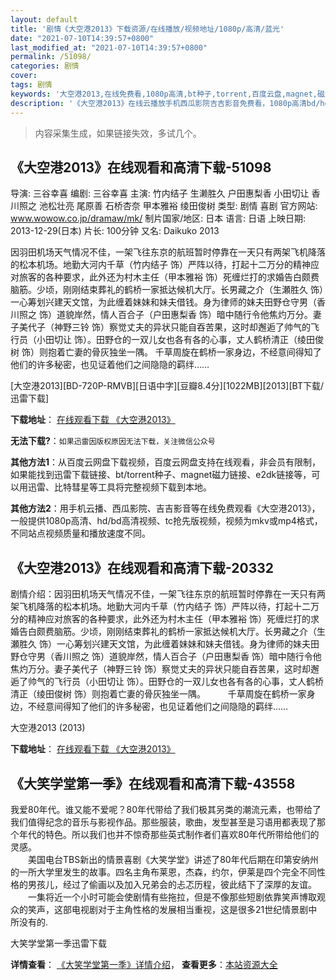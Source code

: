 ```yaml
---
layout: default
title: '剧情《大空港2013》下载资源/在线播放/视频地址/1080p/高清/蓝光'
date: "2021-07-10T14:39:57+0800"
last_modified_at: "2021-07-10T14:39:57+0800"
permalink: /51098/
categories: 剧情
cover:
tags: 剧情
keywords: '大空港2013,在线免费看,1080p高清,bt种子,torrent,百度云盘,magnet,磁力链,迅雷下载资源'
description: '《大空港2013》在线云播放手机西瓜影院吉吉影音免费看，1080p高清bd/hd未删减完整版和tc抢先枪版，mkv/mp4格式，附带bt/torrent种子、magnet/磁力链、百度云盘、网盘资源迅雷下载链接'
---
```


>内容采集生成，如果链接失效，多试几个。


## 《大空港2013》在线观看和高清下载-51098

导演: 三谷幸喜 编剧: 三谷幸喜 主演: 竹内结子 生濑胜久 户田惠梨香 小田切让 香川照之 池松壮亮 尾原善 石桥杏奈 甲本雅裕 绫田俊树 类型: 剧情 喜剧 官方网站: www.wowow.co.jp/dramaw/mk/ 制片国家/地区: 日本 语言: 日语 上映日期: 2013-12-29(日本) 片长: 100分钟 又名: Daikuko 2013

因羽田机场天气情况不佳，一架飞往东京的航班暂时停靠在一天只有两架飞机降落的松本机场。地勤大河内千草（竹内结子 饰）严阵以待，打起十二万分的精神应对旅客的各种要求，此外还为村木主任（甲本雅裕 饰）死缠烂打的求婚告白颇费脑筋。少顷，刚刚结束葬礼的鹤桥一家抵达候机大厅。长男藏之介（生瀬胜久 饰）一心筹划兴建天文馆，为此缠着妹妹和妹夫借钱。身为律师的妹夫田野仓守男（香川照之 饰）道貌岸然，情人百合子（户田惠梨香 饰）暗中随行令他焦灼万分。妻子美代子（神野三铃 饰）察觉丈夫的异状只能自吞苦果，这时却邂逅了帅气的飞行员（小田切让 饰）。田野仓的一双儿女也各有各的心事，丈人鹤桥清正（绫田俊树 饰）则抱着亡妻的骨灰独坐一隅。 千草周旋在鹤桥一家身边，不经意间得知了他们的许多秘密，也见证着他们之间隐隐的羁绊……


[大空港2013][BD-720P-RMVB][日语中字][豆瓣8.4分][1022MB][2013][BT下载/迅雷下载]

**下载地址**： [在线观看下载 《大空港2013》](https://www.btdx8.com/torrent/daikuko_2013.html) 


**无法下载?**：`如果迅雷因版权原因无法下载，关注微信公众号 `

**其他方法1**：从百度云网盘下载视频，百度云网盘支持在线观看，非会员有限制，如果能找到迅雷下载链接、bt/torrent种子、magnet磁力链接、e2dk链接等，可以用迅雷、比特彗星等工具将完整视频下载到本地。

**其他方法2**：用手机云播、西瓜影院、吉吉影音等在线免费观看《大空港2013》，一般提供1080p高清、hd/bd高清视频、tc抢先版视频，视频为mkv或mp4格式，不同站点视频质量和播放速度不同。


## 《大空港2013》在线观看和高清下载-20332

剧情介绍：因羽田机场天气情况不佳，一架飞往东京的航班暂时停靠在一天只有两架飞机降落的松本机场。地勤大河内千草（竹内结子 饰）严阵以待，打起十二万分的精神应对旅客的各种要求，此外还为村木主任（甲本雅裕 饰）死缠烂打的求婚告白颇费脑筋。少顷，刚刚结束葬礼的鹤桥一家抵达候机大厅。长男藏之介（生瀬胜久 饰）一心筹划兴建天文馆，为此缠着妹妹和妹夫借钱。身为律师的妹夫田野仓守男（香川照之 饰）道貌岸然，情人百合子（户田惠梨香 饰）暗中随行令他焦灼万分。妻子美代子（神野三铃 饰）察觉丈夫的异状只能自吞苦果，这时却邂逅了帅气的飞行员（小田切让 饰）。田野仓的一双儿女也各有各的心事，丈人鹤桥清正（绫田俊树 饰）则抱着亡妻的骨灰独坐一隅。  　　千草周旋在鹤桥一家身边，不经意间得知了他们的许多秘密，也见证着他们之间隐隐的羁绊……


大空港2013 (2013)

**下载地址**： [在线观看下载 《大空港2013》](https://www.btbtdy.me/btdy/dy1915.html) 


## 《大笑学堂第一季》在线观看和高清下载-43558

我爱80年代。谁又能不爱呢？80年代带给了我们极其另类的潮流元素，也带给了我们值得纪念的音乐与影视作品。那些服装，歌曲，发型甚至是习语用都表现了那个年代的特色。所以我们也并不惊奇那些英式制作者们喜欢80年代所带给他们的灵感。<br />　　美国电台TBS新出的情景喜剧《大笑学堂》讲述了80年代后期在印第安纳州的一所大学里发生的故事。四名主角布莱恩，杰森，约尔，伊莱是四个完全不同性格的男孩儿，经过了偷画以及加入兄弟会的忐忑历程，彼此结下了深厚的友谊。<br />　　一集将近一个小时可能会使剧情有些拖拉，但是不像那些短剧依靠笑声博取观众的笑声，这部电视剧对于主角性格的发展相当重视，这是很多21世纪情景剧中所没有的.


大笑学堂第一季迅雷下载

**详情查看**： [《大笑学堂第一季》详情介绍](/movie/43558/)， **查看更多**：[本站资源大全](/movie/t/all/)

